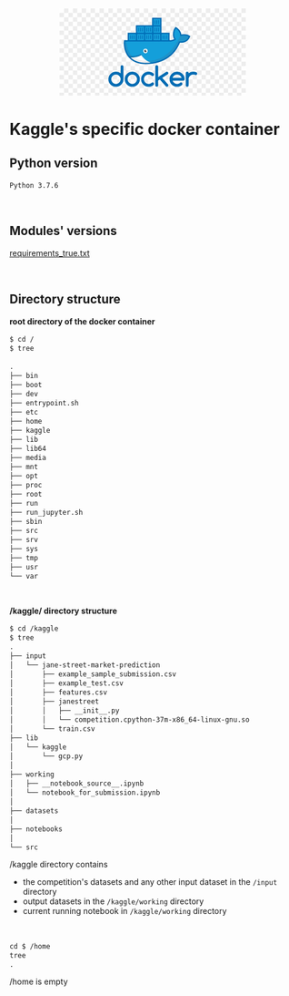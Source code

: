 <center>
<img src="../assets/docker-logo.png">
</center>

# Kaggle's specific docker container 

## Python version

`Python 3.7.6`

<br>

## Modules' versions

[requirements_true.txt](./requirements_true.txt)


<br>

## Directory structure

**root directory of the docker container**

```
$ cd /
$ tree

.
├── bin
├── boot
├── dev
├── entrypoint.sh
├── etc
├── home
├── kaggle
├── lib
├── lib64
├── media
├── mnt
├── opt
├── proc
├── root
├── run
├── run_jupyter.sh
├── sbin
├── src
├── srv
├── sys
├── tmp
├── usr
└── var
```

<br>

**/kaggle/ directory structure**

```
$ cd /kaggle
$ tree
.
├── input
│   └── jane-street-market-prediction
│       ├── example_sample_submission.csv
│       ├── example_test.csv
│       ├── features.csv
│       ├── janestreet
│       │   ├── __init__.py
│       │   └── competition.cpython-37m-x86_64-linux-gnu.so
│       └── train.csv
├── lib
│   └── kaggle
│       └── gcp.py
│
├── working
│   ├── __notebook_source__.ipynb
│   └── notebook_for_submission.ipynb
│
├── datasets
│
├── notebooks
│
└── src
```

/kaggle directory contains 

- the competition's datasets and any other input dataset in the `/input` directory
- output datasets in the `/kaggle/working` directory
- current running notebook in `/kaggle/working` directory


<br>

```
cd $ /home  
tree
.
```

/home is empty


















